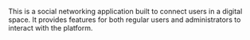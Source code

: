 This is a social networking application built to connect users in a digital space. It provides features for both regular users and administrators to interact with the platform.
